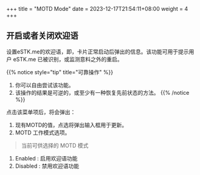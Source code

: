 +++
title = "MOTD Mode"
date =  2023-12-17T21:54:11+08:00
weight = 4
+++

## 开启或者关闭欢迎语

设置eSTK.me的欢迎语，即，卡片正常启动后弹出的信息。该功能可用于提示用户 eSTK.me 已被识别，或监测意料之外的重启。

{{% notice style="tip" title="可靠操作" %}}
1. 你可以自由尝试该功能。
2. 该操作的结果是可逆的，或至少有一种恢复先前状态的方法。
{{% /notice %}}

点击该菜单项后，将会弹出：
1. 现有MOTD的值，点选将弹出输入框用于更新。
2. MOTD 工作模式选项。

> 当前可供选择的 MOTD 模式
1. Enabled : 启用欢迎语功能
2. Disabled : 禁用欢迎语功能
